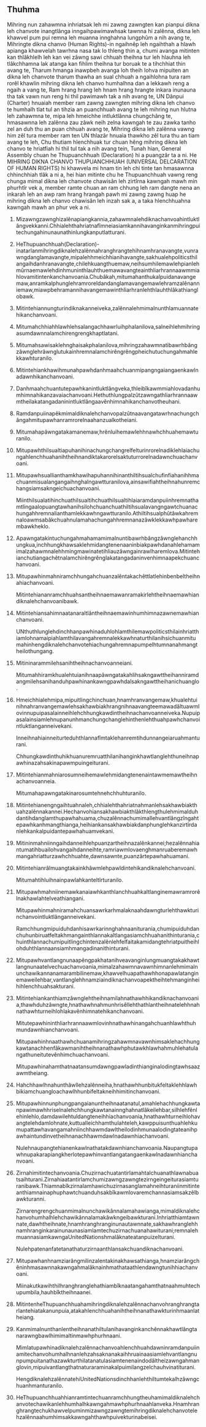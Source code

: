<h1 align='center'></h1>
<h2>Thuhma</h2>
<p>Mihring nun zahawmna inhriatsak leh mi zawng zawngten kan pianpui dikna leh chanvote inangtlânga inngaihpawimawhsak tawnna hi zalênna, dikna leh khawvel pum pui remna leh muanna innghahna lungphûm a nih avang te,
Mihringte dikna chanvo (Human Rights)-in ngaihnêp leh ngaihthah a hlawh apianga khawvelah tawrhna nasa tak lo thleng thin a, chumi avanga mitinten kan thlâkhlelh leh kan vei zâwng sawi chhuah theihna tur leh hlauhna leh tlâkchhamna lak atanga kan fihlim theihna tur boruak te a tihchhiat thin avang te,
Tharum hmanga inawpbeh avanga loh theih lohva mipuiten an dikna leh chanvote tharum thawha an sual chhuah a ngaihlohna tura ram rorêl khawlin mihring dikna leh chanvo humhalhna dan a lekkawh reng a ngaih a vang te,
Ram hrang hrang leh hnam hrang hrangte inkara inunauna tha tak vawn nun reng hi thil pawimawh tak a nih avang te,
UN Dânpui (Charter) hnuaiah member ram zawng zawngten mihring dikna leh chanvo te humhalh tlat tul an tihzia an puanchhuah avang te leh mihring nun hlutna leh zahawmna te, mipa leh hmeichhe intluktlânna chungchâng te, hmasawnna leh zalênna zau zâwk neih zelna kawngah te zau zawka tanho zel an duh thu an puan chhuah avang te,
Mihring dikna leh zalênna vawng him zêl tura member ram ten UN thlazâr hnuaia thawkho zêl tura thu an tiam avang te leh,
Chu thutiam hlenchhuak tur chuan hêng mihring dikna leh chanvo te hriatfiah hi thil tul tak a nih avang tein,
Tunah hian, General Assembly chuan he Thupuanchhuah (Declaration) hi a puangzâr ta a ni. He MIHRING DIKNA CHANVO THUPUANCHHUAH (UNIVERSAL DELCARATION OF HUMAN RIGHTS) hi khawvela mi hnam tin leh chi tinte tan hmasawnna chhinchhiah tlâk a ni a, hei hian mitinte chu he Thupuanchhuah vawng reng chunga mimal dikna leh chanvote chawisân leh zirtîrna kawngah mawh min phurhtîr vek a, member ramte chuan an ram chhung leh ram dangte nena an inkarah leh an awp ram hrang hrangah pawh mi zawng zawng huap he mihring dikna leh chanvo chawisân leh inzah sak a, a taka hlenchhuahna kawngah mawh an phur vek a ni.</p>
<ol>
  <li>
    <p>Mizawngzawnghizalênapiangkannia,zahawmnalehdiknachanvoahintluktlângvekkanni.Chhialehthahriatnafîmneiasiamkannihavanginkanmihringpuitechungahinunaunathinlungkanputlatturani.</p>
  </li>
  <li>
    <p>HeThupuanchhuah(Declaration)-inatarlanmihringdiknalehzalênnahranghrangtehihnamhranavangte,vunrawngdanglamavangte,mipalehhmeichhianihavangte,sakhualehpoliticsthilangaihdanhranavangte,chilehkuangthuemaw,neihsumhilemawlehpianlehmûrnaemawlehdinhmuninthlauhthuemawavangteainthliarhrannaawmmiahlovamitintenkanchanvoania.Chubâkah,mitumahanthukalpuidanavangemaw,anramkalphunglehramroreldandanglamavangemawlehramzalênanniemaw,miawpbehramannihavangemawinthliarhranlehthlauhthlâkathianglobawk.</p>
  </li>
  <li>
    <p>Mitintehiannungturindiknakanneiveka,zalênnalehmimalnunthlamuannatehikanchanvoani.</p>
  </li>
  <li>
    <p>Mitumahchhiahhlawhlehsalangachhawrluihphalanilova,salneihlehmihringasumdawnnalamchirengrengkhaptlatani.</p>
  </li>
  <li>
    <p>Mitumahsawisaklehnghaisakphalanilova,mihringzahawmnatibawrhbângzâwnglehrãwnglutukainhremnalamchirêngrêngpheichutuchungahmahlekkawhturanilo.</p>
  </li>
  <li>
    <p>Mitintehiankhawihmunahpawhdanhmaahchuanmipangngaiangaenkawlnadawnhikanchanvoani.</p>
  </li>
  <li>
    <p>Danhmaahchuantutepawhkanintluktlângveka,thleibîkawmmiahlovadanhumhimnahikanzavaiachanvoani.Hethuthlungpalzûtzawngathliarhrannaawmtheilakatangadaninintluktlângaavênhimnahikanchanvotheuhani.</p>
  </li>
  <li>
    <p>Ramdanpuiinapêkmimaldiknalehchanvopalzûtnaavangatawrhnachungchângahmitupawhanramrorelnaahanzualkotheiani.</p>
  </li>
  <li>
    <p>Mitumahapâwngatakamanemaw,hrênluihemawlehhnawhchhuahemawturanilo.</p>
  </li>
  <li>
    <p>Mitupawhthilsualtiapuhanihinachungchangrelfelturinrorelnadiklehlaiachungahlenchhuahanihtheihnandiktakarorelsaktuturrorelnadawnchuachanvoani.</p>
  </li>
  <li>
    <p>Mitupawhsuallianthamkhawihapuhannihinanthiltihsualchufinfiahanihhmachuanmisualangangaihnghalngawtturanilova,ainsawifiahtheihnahunremchangsiamsakngeichuachanvoani.</p>
    <p>Miinthilsualatihinchuathilsualtihchuathilsualtihlaiaramdanpuiinhremnathamtlingaalopuangtawhanihsilohchuanchuathiltihsualavangngawtchuanachungahhremnalianthamlekkawhngawtturanilo.Athiltihsualphûtâwkahremnaloawmsabâkchuahnulamahachungahhremnanazâwklekkawhpawharembawkheklo.</p>
  </li>
  <li>
    <p>Apawngatakintuchungahmahamamimalnuntibawrhbângzâwnglehanchhungkua,inchhungkhawsaklehmidangtenenaaninbiakpawhdanahlehamamimalzahawmnalehhmingmawinatetihliauzâwngainrawlharemlova.Mitintehianchutiangachêtnalamchirêngrênglakatangadaninvenhimnaapekchuanchanvoani.</p>
  </li>
  <li>
    <p>Mitupawhinmahniramchhungahchuanzalêntakachêttlatlehinbenbeltheihnahiachanvoani.</p>
    <p>Mitintehiananramchhuahsantheihnaemawanramakirlehtheihnaemawhiandiknalehchanvoanibawk.</p>
  </li>
  <li>
    <p>Mitintehiansahimnaatanaraltlântheihnaemawinhumhimnazawnemawhianchanvoani.</p>
    <p>UNthuthlunglehdinchhanpawhinaduhlohlamthilemawpoliticsthilainhriatthiamlohnamaipiahlamthilavangahremnalekkawhnaturthilanihsichuanmitumahinhengdiknalehchanvotehiachungahremnapumpelhtumnanahmangtheilothungang.</p>
  </li>
  <li>
    <p>Mitininarammilehsanihtheihnachanvoanneiani.</p>
    <p>Mitumahhiramkhualehtuianihnaapâwngatakahlihsakngawttheihanniramdangmilehsanihanduhpawhinankawngpawhdalsakngawttheihanichuanglo.</p>
  </li>
  <li>
    <p>Hmeichhialehmipa,mipuitlingchinchuan,hnamhranvangemaw,khualehtuinihnahranvangemawlehsakhawbiakhrangnihnaavangteemawadâltuawmlovinnupuipasalainneihlehchhungkawdintheihnachanvoanneiveka.Nupuipasalainsiamlehnupanunhmanchungchanglehinthenlehthuahpawhchanvointluktlanganneivekani.</p>
    <p>Inneihnahiainneiturteduhthlannafîmtaklehanremtihdunnangeiaruahmanturani.</p>
    <p>Chhungkawdinthuhikhuanuremruatthilanihanginkhawtlanglehthuneihnapawhinazahsakinapawmpuingeiturani.</p>
  </li>
  <li>
    <p>Mitintehianmahniarosumneihemawlehmidangtenenaintawmemawtheihnachanvoanneia.</p>
    <p>Mitumahapawngatakinarosumtehnehchhuhturanilo.</p>
  </li>
  <li>
    <p>Mitintehianengngaihtuahnaleh,chhialehthahriatnahmanlehsakhawbiakthuahzalênnakannei.Hechanvohiansakhawbiakthlâkthlengthulehmimalduhdantihdanglamthupawhahuama,chuzalênnachumimallehvantlângzîngahtepawhkanhmangthianga,heihiankansakhawbiakdanphunglehkanzirtîrdanlehkankalpuidantepawhahuamvekani.</p>
  </li>
  <li>
    <p>Mitininmahniinngaihdanneihlehpuanzartheihnazalênkannei;hezalênnahiantumatihbuailohvangaihdanneihte,ramriawmlovaenghmanruaberemawhmangahriatturzawhchhuahte,dawnsawnte,puanzârtepawhahuamani.</p>
  </li>
  <li>
    <p>Mitintehianrâlmuangtakainkhâwmlehpawldintehikandiknalehchanvoani.</p>
    <p>Mitumahtihluihnainpawlahkanteltîrturanilo.</p>
  </li>
  <li>
    <p>Mitupawhmahniinemawkanaiawhkanthlanchhuahkaltlanginemawramrorêlnakhawlahtelveathiangani.</p>
    <p>Mitupawhinmahniramahchuansawrkarhmalaknaahdawngturlehthawkturinchanvointluktlânganneivekani.</p>
    <p>Ramchhungmipuiduhdanhisawrkarinnghahnaaniturania,chumipuiduhdanchuhunbiruatfeltakhmangainthlannakaltlangasiamchhuahanithinturania,chuinthlannachumipuitlingchintenzalênlehfelfaitakamidangtehriatpuitheihlohduhthlannaansiamhmangadinanithinturani.</p>
  </li>
  <li>
    <p>Mitupawhvantlangnunaapêngpakhatanihveavanginlungmuangtakakhawtlangnunaatelvechuachanvoania,mimalzahawmnavawnhimnanlehmimalnunchawikannanamarambilinemaw,khawvelhuapathawhhonapawlatanginemaweilehbar,vantlanglehhnamziaindiknachanvoapektheihtehmanginheihihlenchhuahsakturani.</p>
  </li>
  <li>
    <p>Mitintehiankanthiamzâwnglehtheihnamilahnathawhhikandiknachanvoania,thawhduhzâwngte,hnathawhnahmunhrisêllehthathlantheihnatelehhnahnathawhturneihlohlakavênhimnatehikanchanvoani.</p>
    <p>Mitutepawhininthliarhrannaawmlovinhnathawhinangahchuanhlawhthuhmundawnhianchanvoani.</p>
    <p>Mitupawhinhnaathawhchuanamihringzahawmnavawnhimsaklehachhungkawtanachhenfâkawmanihtheihnanathawhphutawkhlawhahmuhlehatulangathuneitutevênhimchuachanvoani.</p>
    <p>Mitupawhinahamthatnaatansumdawngpawladinthianginalodingtawhsaazawmtheiang.</p>
  </li>
  <li>
    <p>Hahchhawlhnahunthâwllehzalênneiha,hnathawhhunbitukfeltaklehhlawhbikiamchuangloachawlhhunbifeltakneihhimitinchanvoani.</p>
  </li>
  <li>
    <p>Mitupawhinnunphungpangaianuntheihnaatanatul,amahlehachhungkawtanpawimawhhriselnalehchhungkawtanainnghahnatlâkeilehbar,silhlehfênlehinlehlo,damdawilehtuldangteneihhiachanvoania,hnathawhturneihlohavangtelehdamlohnate,kuttualleichhamthulahteleh,kawppuisunthuahlehkumupattawhavangamahniinchhawmdawltheilodinhmunaalodingtateanihpawhaintundinvetheihnanachhawmdawlnadawnhiachanvoani.</p>
    <p>Nulehnaupangtehianenkawlnathatakdawnhianchanvoania.Naupangtupawhnupakarapiangkherlotepawhinvantlangatangaenkawlnadawnhianchanvoani.</p>
  </li>
  <li>
    <p>Zirnahimitintechanvoania.Chuzirnachuatantirlamahtalchuanathlawnabuatsaihturani.Zirnahiaatantirlamchumizawngzawngtezirngeingeiturasiamturanibawk.Thiamnabîkzirnalamhawichuzirnasanglamahneihturaniinmitinteanthiamnainaphuphawtchuanduhsakbîkawmlovaremchannasiamsakzêlbawkturanni.</p>
    <p>Zirnarengrengchuanmimalnunchawikânnalamahawianga,mimaldiknalehchanvohumhalhlehchawikânnalamakâwkngeibawkturani.Inhriatthiamtawnnate,dawhtheihnate,hnamhranghranginunautawnnate,sakhawhranglehhnamhranginkarainunaunasiamlamtechuzirnachuanahawiturani;remnalehmuannasiamkawngaUnitedNationshmalâknateatanpuizelturani.</p>
    <p>Nulehpatenanfatetanathaturzirnaanthlansakchuandiknachanvoani.</p>
  </li>
  <li>
    <p>Mitupawhanhnamziarângmilinzalentakinakhawsathianga,hnamziarângchêninhmasawnnakawngahmalâknainhmathataathlendawngtunihhiachanvoani.</p>
    <p>Miinakutkawihthilhranghranglehathiambîknaatangahamthatnaahmuhtechupumbila,hauhbîktheihnaanei.</p>
  </li>
  <li>
    <p>MitintenheThupuanchhuahamihringdiknalehzalênnachanvohranghrangtarlantehiatakanunpuia,atakahlenchhuahanihtheihnanathawkturinhmaanlatheiang.</p>
  </li>
  <li>
    <p>Kanmimalnunthanlentheihnanathiltulanihavanginkanchênnakhawtlângtanarawngbawlhimimaltinmawhphurhnaani.</p>
    <p>Mimlatupawhinadiknalehzalênnachanvoahlenchhuahdawninramdanpuiinamitechanvohumhalhnanlehzahsaknanakaihhruainaasiamlehvantlangnunpumpuitanathazawkturthilatanatulasiamtenenaindodâltheizawngahmanglovin,mipuivantlangthatnaturaraminakalpuimilangzelchauhvinatiturani.</p>
    <p>HengdiknalehzalênnatehiUnitedNationsdinchhanlehthiltumtekalhzâwngchuanhmanturanilo.</p>
  </li>
  <li>
    <p>HeThupuanchhuahhianramtintechuanramchhungtheuhamimaldiknalehchanvotechawikanlehhumhalhkawngahmawhphurhnaahlanveka.Hnamhranghrangtechukhawvelpuminmizawngzawngtemihringdiknalehchanvotelehzalênnaahumhimsakkawngahthawhpuivekturinabeisei.</p>
  </li>
</ol>
